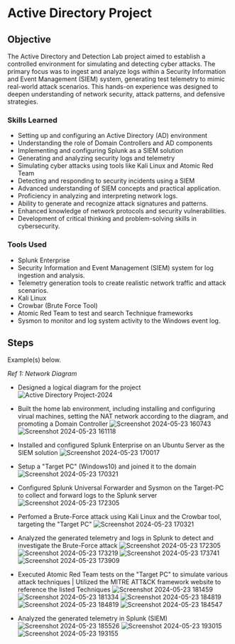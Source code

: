# Active Directory Project

## Objective

The Active Directory and Detection Lab project aimed to establish a controlled environment for simulating and detecting cyber attacks. The primary focus was to ingest and analyze logs within a Security Information and Event Management (SIEM) system, generating test telemetry to mimic real-world attack scenarios. This hands-on experience was designed to deepen understanding of network security, attack patterns, and defensive strategies.

### Skills Learned

- Setting up and configuring an Active Directory (AD) environment
- Understanding the role of Domain Controllers and AD components
- Implementing and configuring Splunk as a SIEM solution
- Generating and analyzing security logs and telemetry
- Simulating cyber attacks using tools like Kali Linux and Atomic Red Team
- Detecting and responding to security incidents using a SIEM
- Advanced understanding of SIEM concepts and practical application.
- Proficiency in analyzing and interpreting network logs.
- Ability to generate and recognize attack signatures and patterns.
- Enhanced knowledge of network protocols and security vulnerabilities.
- Development of critical thinking and problem-solving skills in cybersecurity.

### Tools Used

- Splunk Enterprise
- Security Information and Event Management (SIEM) system for log ingestion and analysis.
- Telemetry generation tools to create realistic network traffic and attack scenarios.
- Kali Linux
- Crowbar (Brute Force Tool)
- Atomic Red Team to test and search Technique frameworks
- Sysmon to monitor  and log system activity to the Windows event log.

## Steps

Example(s) below.

*Ref 1: Network Diagram*
*  Designed a logical diagram for the project
![Active Directory Project-2024](https://github.com/quinnran76/Security-Engineering-Labs/assets/58571908/031ea7e9-5114-4823-a1c4-77b740ec0d27)



*  Built the home lab environment, including installing and configuring virual machines, setting the NAT network according to the diagram, and promoting a Domain Controller
![Screenshot 2024-05-23 160743](https://github.com/quinnran76/Security-Engineering-Labs/assets/58571908/9c9fa566-5912-4c46-aea1-b0d21abb52f1)
![Screenshot 2024-05-23 161118](https://github.com/quinnran76/Security-Engineering-Labs/assets/58571908/5840b289-67b4-43ce-8a0b-29e14fea94c9)




*  Installed and configured Splunk Enterprise on an Ubuntu Server as the SIEM solution
![Screenshot 2024-05-23 170017](https://github.com/quinnran76/Security-Engineering-Labs/assets/58571908/448bb87c-7a41-414f-925b-4f415b08a257)




*  Setup a "Target PC" (Windows10) and joined it to the domain
![Screenshot 2024-05-23 170321](https://github.com/quinnran76/Detection-Lab/assets/58571908/b99ea284-fae8-4b5d-9b3c-d25f75561e77)



*  Configured Splunk Universal Forwarder and Sysmon on the Target-PC to collect and forward logs to the Splunk server
![Screenshot 2024-05-23 172305](https://github.com/quinnran76/Detection-Lab/assets/58571908/b9eb89ed-9cfe-412d-9b4a-7393e62d8f16)



*  Perfomed a Brute-Force attack using Kali Linux and the Crowbar tool, targeting the "Target PC"
![Screenshot 2024-05-23 170321](https://github.com/quinnran76/Security-Engineering-Labs/assets/58571908/2cb95bd6-a629-4139-834a-8cba4e1ef4f2)





*  Analyzed the generated telemetry and logs in Splunk to detect and investigate the Brute-Force attack
![Screenshot 2024-05-23 172305](https://github.com/quinnran76/Security-Engineering-Labs/assets/58571908/c87c041f-3dda-40fb-8b77-0f87abd4ad77)
![Screenshot 2024-05-23 173219](https://github.com/quinnran76/Security-Engineering-Labs/assets/58571908/24f1122a-3143-4567-b829-09b8139f3cdf)
![Screenshot 2024-05-23 173741](https://github.com/quinnran76/Security-Engineering-Labs/assets/58571908/0f2b517c-eaf7-4bec-9ef5-c613c041a5e9)
![Screenshot 2024-05-23 173909](https://github.com/quinnran76/Security-Engineering-Labs/assets/58571908/a37d92bd-0f3c-4a55-8975-64244f348eb2)





*  Executed Atomic Red Team tests on the "Target PC" to simulate various attack techniques | Utilized the MITRE ATT&CK framework website to reference the listed Techniques
![Screenshot 2024-05-23 181459](https://github.com/quinnran76/Detection-Lab/assets/58571908/e2360df4-05b9-4ac6-882c-74e56094cfe9)
![Screenshot 2024-05-23 181334](https://github.com/quinnran76/Detection-Lab/assets/58571908/e0708fe1-bf9f-4b72-81d8-99590660e095)
![Screenshot 2024-05-23 184819](https://github.com/quinnran76/Detection-Lab/assets/58571908/33a3cb4d-e077-40e5-80dd-16d3c2421925)
![Screenshot 2024-05-23 184819](https://github.com/quinnran76/Detection-Lab/assets/58571908/e91a40c2-e3c4-4332-8ee4-d71837c2df43)
![Screenshot 2024-05-23 184547](https://github.com/quinnran76/Detection-Lab/assets/58571908/49614ea8-5f3c-4de8-97cc-e6c91b9f9db2)


*  Analyzed the generated telemetry in Splunk (SIEM)
![Screenshot 2024-05-23 185526](https://github.com/quinnran76/Detection-Lab/assets/58571908/5b44a512-c658-48c6-a366-8ab68dc85602)
![Screenshot 2024-05-23 193015](https://github.com/quinnran76/Detection-Lab/assets/58571908/073e6441-18f2-484e-a7bd-7f0167931395)
![Screenshot 2024-05-23 193155](https://github.com/quinnran76/Detection-Lab/assets/58571908/18939f32-f92d-4094-bb21-8a8b72c886c2)








 

